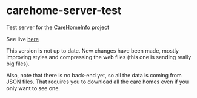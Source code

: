 # carehome-server-test

Test server for the [CareHomeInfo project](https://github.com/civicreactor/CareHomeInfo)

See live [here](http://carehome-app-test.herokuapp.com/)

This version is not up to date. New changes have been made, mostly improving styles and compressing the web files (this one is sending really big files).

Also, note that there is no back-end yet, so all the data is coming from JSON files. That requires you to download all the care homes even if you only want to see one.
